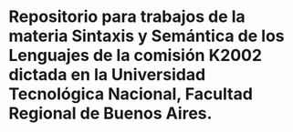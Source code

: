 # Repositorio para trabajos de la materia Sintaxis y Semántica de los Lenguajes de la comisión K2002 dictada en la Universidad Tecnológica Nacional, Facultad Regional de Buenos Aires.
